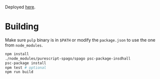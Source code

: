 Deployed [here](http://ac.rgpu.club/).

# Building

Make sure `pulp` binary is in `$PATH` or modify the `package.json` to use the one from `node_modules`.

```bash
npm install
./node_modules/purescript-spago/spago psc-package-insdhall
psc-package install
npm test # optional
npm run build
```
